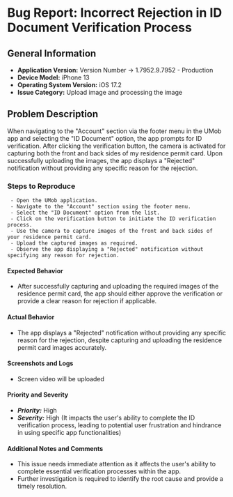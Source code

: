 # Bug Report: Incorrect Rejection in ID Document Verification Process
## General Information

- **Application Version:** Version Number -> 1.7952.9.7952 - Production
- **Device Model:** iPhone 13
- **Operating System Version:** iOS 17.2
- **Issue Category:** Upload image and processing the image
## Problem Description
When navigating to the "Account" section via the footer menu in the UMob app and selecting the "ID Document" option, the app prompts for ID verification. After clicking the verification button, the camera is activated for capturing both the front and back sides of my residence permit card. Upon successfully uploading the images, the app displays a "Rejected" notification without providing any specific reason for the rejection.
###  Steps to Reproduce
     - Open the UMob application.
     - Navigate to the "Account" section using the footer menu.
     - Select the "ID Document" option from the list.
     - Click on the verification button to initiate the ID verification process.
     - Use the camera to capture images of the front and back sides of your residence permit card.
     - Upload the captured images as required.
     - Observe the app displaying a "Rejected" notification without specifying any reason for rejection.

####  Expected Behavior
- After successfully capturing and uploading the required images of the residence permit card, the app should either approve the verification or provide a clear reason for rejection if applicable.
#### Actual Behavior
- The app displays a "Rejected" notification without providing any specific reason for the rejection, despite capturing and uploading the residence permit card images accurately.
#### Screenshots and Logs
- Screen video will be uploaded
#### Priority and Severity
- ***Priority:*** High
- ***Severity:*** High (It impacts the user's ability to complete the ID verification process, leading to potential user frustration and hindrance in using specific app functionalities)
#### Additional Notes and Comments
- This issue needs immediate attention as it affects the user's ability to complete essential verification processes within the app.
- Further investigation is required to identify the root cause and provide a timely resolution.
